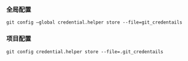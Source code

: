 ### 全局配置
```
git config –global credential.helper store --file=git_credentails
```

### 项目配置
```
git config credential.helper store --file=.git_credentails
```
